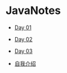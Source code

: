 # JavaNotes

- [Day 01](./day01/day01.md)

- [Day 02](./day02/day02.md)

- [Day 03](./day03/day03.md)

- [自我介绍](./自我介绍.md)
